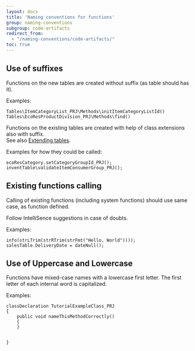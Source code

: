 ```yaml
---
layout: docs
title: 'Naming conventions for functions'
group: naming-conventions
subgroup: code-artifacts
redirect_from:
  - "/naming-conventions/code-artifacts/"
toc: true
---
```


## Use of suffixes

Functions on the new tables are created without suffix (as table should has it).<br/>

Examples:

```
Tables\ItemCategoryList_PRJ\Methods\initItemCategoryListId()
Tables\EcoResProductDivision_PRJ\Methods\find()
```


Functions on the existing tables are created with help of class extensions also with suffix.<br/>
See also [Extending tables](/naming-conventions/application-objects/tables/#extending-the-tables).

Examples for how they could be called:

```
ecoResCategory.setCategoryGroupId_PRJ();
inventTable\validateItemConsumerGroup_PRJ();
```

## Existing functions calling
Calling of existing functions (including system functions) should use same case, as function defined.

Follow IntelliSence suggestions in case of doubts.

Examples:

```
info(strLTrim(strRTrim(strFmt("Hello, World"))));
salesTable.DeliveryDate = dateNull();
```

## Use of Uppercase and Lowercase 

Functions have mixed-case names with a lowercase first letter. The first letter of each internal word is capitalized. 

Examples:

```
classDeclaration TutorialExampleClass_PRJ
{
    public void nameThisMethodCorrectly()
    {
    }


}
```
